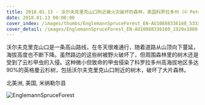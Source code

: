 ```yaml
---
title: 2018.01.13 - 沃尔夫克里克山口附近被火灾破坏的森林，美国科罗拉多州 (© Peter Essick/Aurora Photos)
date: 2018.01.13 00:00:00
cover_index: /images/thumbs/EnglemannSpruceForest_EN-AU10888336160_533x300.jpg
cover_detail: /images/EnglemannSpruceForest_EN-AU10888336160_1920x1080.jpg
---
```


沃尔夫克里克山口是一条高山路线，在冬天很难通行，随着道路从山顶向下蔓延，海拔高度也不断下降。虽然路边的这些树被野火破坏了，但周围森林里的树木还是受到了云杉甲虫的入侵。这种微小但致命的甲虫侵染了科罗拉多州高海拔地区多达90%的英格曼云杉树，包括沃尔夫克里克山口附近的树木，破坏了大片森林。

北美洲, 美国, 米纳勒尔县

![EnglemannSpruceForest](/images/EnglemannSpruceForest_EN-AU10888336160_1920x1080.jpg)

